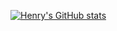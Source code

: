 [![Henry's GitHub stats](https://github-readme-stats.vercel.app/api?username=henry-hart)](https://github.com/anuraghazra/github-readme-stats)
